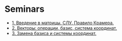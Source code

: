 # Seminars

* [1. Введение в матрицы. СЛУ. Правило Крамера.](./seminar01)
* [2. Векторы: операции, базис, система координат.](./seminar02)
* [3. Замена базиса и системы координат.](./seminar03)

